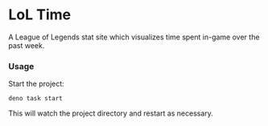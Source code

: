 # LoL Time

A League of Legends stat site which visualizes time spent in-game over the past week.

### Usage

Start the project:

```
deno task start
```

This will watch the project directory and restart as necessary.
